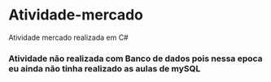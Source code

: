 # Atividade-mercado
Atividade mercado realizada em C#

### Atividade não realizada com Banco de dados pois nessa epoca eu ainda não tinha realizado as aulas de mySQL
